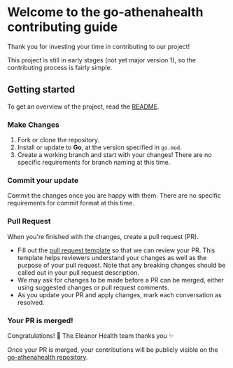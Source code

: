 # Welcome to the go-athenahealth contributing guide <!-- omit in toc -->

Thank you for investing your time in contributing to our project!

This project is still in early stages (not yet major version 1), so the contributing process is fairly simple.

## Getting started

To get an overview of the project, read the [README](../README.md).

### Make Changes

1. Fork or clone the repository.
2. Install or update to **Go**, at the version specified in `go.mod`.
3. Create a working branch and start with your changes! There are no specific requirements for branch naming at this time.

### Commit your update

Commit the changes once you are happy with them. There are no specific requirements for commit format at this time.

### Pull Request

When you're finished with the changes, create a pull request (PR).

- Fill out the [pull request template](./pull_request_template.md) so that we can review your PR. This template helps reviewers understand your changes as well as the purpose of your pull request. Note that any breaking changes should be called out in your pull request description.
- We may ask for changes to be made before a PR can be merged, either using suggested changes or pull request comments.
- As you update your PR and apply changes, mark each conversation as resolved.

### Your PR is merged!

Congratulations! :tada: The Eleanor Health team thanks you :sparkles:

Once your PR is merged, your contributions will be publicly visible on the [go-athenahealth repository](https://github.com/eleanorhealth/go-athenahealth).
